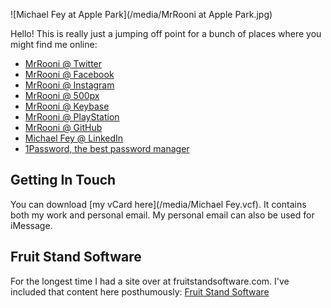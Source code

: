 ![Michael Fey at Apple Park](/media/MrRooni at Apple Park.jpg)

Hello! This is really just a jumping off point for a bunch of places where you might find me online:

- [MrRooni @ Twitter](https://twitter.com/MrRooni)
- [MrRooni @ Facebook](https://www.facebook.com/mrrooni)
- [MrRooni @ Instagram](https://www.instagram.com/mrrooni/)
- [MrRooni @ 500px](http://500px.com/MrRooni)
- [MrRooni @ Keybase](https://keybase.io/mrrooni)
- [MrRooni @ PlayStation](https://my.playstation.com/profile/MrRooni)
- [MrRooni @ GitHub](https://github.com/MrRooni)
- [Michael Fey @ LinkedIn](https://www.linkedin.com/in/michaelpfey/)
- [1Password, the best password manager](https://1password.com?afmc=1d)

## Getting In Touch

You can download [my vCard here](/media/Michael Fey.vcf). It contains both my work and personal email. My personal email can also be used for iMessage.

## Fruit Stand Software

For the longest time I had a site over at fruitstandsoftware.com. I've included that content here posthumously: [Fruit Stand Software](/fruitstandsoftware/)